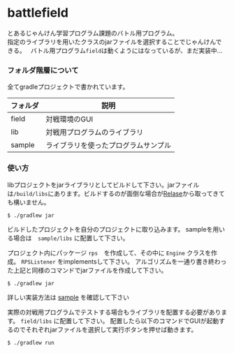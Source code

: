 # battlefield
とあるじゃんけん学習プログラム課題のバトル用プログラム。  
指定のライブラリを用いたクラスのjarファイルを選択することでじゃんけんできる。  
バトル用プログラム`field`は動くようにはなっているが、まだ実装中...

### フォルダ階層について
全てgradleプロジェクトで書かれています。

|フォルダ|説明|
|---|---|
field|対戦環境のGUI
lib|対戦用プログラムのライブラリ
sample|ライブラリを使ったプログラムサンプル

### 使い方
libプロジェクトをjarライブラリとしてビルドして下さい。jarファイルは`/build/libs`にあります。ビルドするのが面倒な場合が[Relase](https://github.com/Khromium/battlefield/releases)から取ってきても構いません。

```
$ ./gradlew jar
```

ビルドしたプロジェクトを自分のプロジェクトに取り込みます。
sampleを用いる場合は　`sample/libs` に配置して下さい。

プロジェクト内にパッケージ `rps`　を作成して、その中に `Engine` クラスを作成。 `RPSListener` をimplementsして下さい。
アルゴリズムを一通り書き終わった上記と同様のコマンドでjarファイルを作成して下さい。

```
$ ./gradlew jar
```


詳しい実装方法は [sample](https://github.com/Khromium/battlefield/blob/master/sample/src/main/java/rps/Engine.java) を確認して下さい

実際の対戦用プログラムでテストする場合もライブラリを配置する必要があります。 `field/libs` に配置して下さい。
配置したら以下のコマンドでGUIが起動するのでそれぞれjarファイルを選択して実行ボタンを押せば動きます。

```
$ ./gradlew run
```
